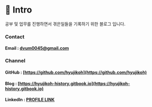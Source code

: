 # 🤔 Intro

공부 및 업무를 진행하면서 겪은일들을 기록하기 위한 블로그 입니다.

### Contact

#### Email : dvum0045@gmail.com

### Channel

#### GitHub : [https://github.com/hyujikoh](https://github.com/hyujikoh)

#### Blog : [https://hyujikoh-history.gitbook.io](https://hyujikoh-history.gitbook.io)

#### LinkedIn : [PROFILE LINK ](https://www.linkedin.com/in/%ED%98%84%EC%A7%81-%EC%98%A4-306b601a2/)

